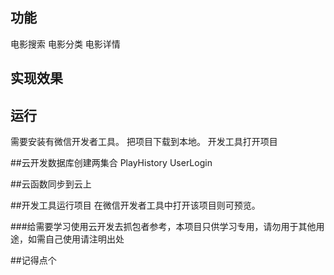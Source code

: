 ## 功能
电影搜索
电影分类
电影详情

## 实现效果


## 运行
需要安装有微信开发者工具。
把项目下载到本地。
开发工具打开项目

##云开发数据库创建两集合
PlayHistory
UserLogin

##云函数同步到云上

##开发工具运行项目
在微信开发者工具中打开该项目则可预览。


###给需要学习使用云开发去抓包者参考，本项目只供学习专用，请勿用于其他用途，如需自己使用请注明出处

##记得点个
